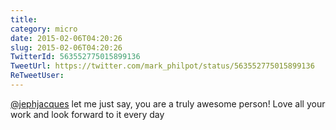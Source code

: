 ```yaml
---
title: 
category: micro
date: 2015-02-06T04:20:26
slug: 2015-02-06T04:20:26
TwitterId: 563552775015899136
TweetUrl: https://twitter.com/mark_philpot/status/563552775015899136
ReTweetUser: 
---
```


[@jephjacques](https://twitter.com/jephjacques) let me just say, you are a truly awesome person! Love all your work and look forward to it every day